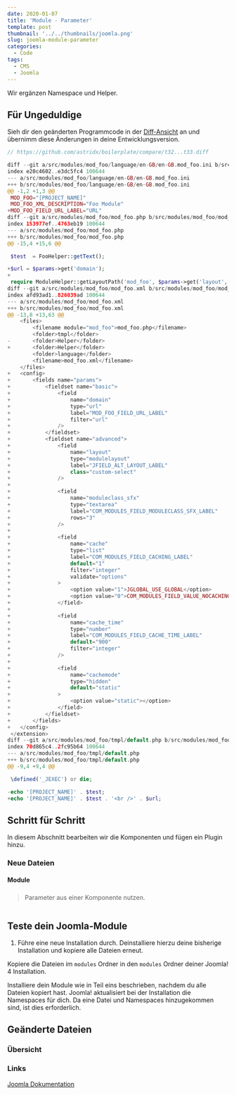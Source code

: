 ```yaml
---
date: 2020-01-07
title: 'Module - Parameter'
template: post
thumbnail: '../../thumbnails/joomla.png'
slug: joomla-module-parameter
categories:
  - Code
tags:
  - CMS
  - Joomla
---
```


Wir ergänzen Namespace und Helper.

## Für Ungeduldige

Sieh dir den geänderten Programmcode in der [Diff-Ansicht](https://github.com/astridx/boilerplate/compare/t32...t33) an und übernimm diese Änderungen in deine Entwicklungsversion.

```php {numberLines diff}
// https://github.com/astridx/boilerplate/compare/t32...t33.diff

diff --git a/src/modules/mod_foo/language/en-GB/en-GB.mod_foo.ini b/src/modules/mod_foo/language/en-GB/en-GB.mod_foo.ini
index e20c4602..e3dc5fc4 100644
--- a/src/modules/mod_foo/language/en-GB/en-GB.mod_foo.ini
+++ b/src/modules/mod_foo/language/en-GB/en-GB.mod_foo.ini
@@ -1,2 +1,3 @@
 MOD_FOO="[PROJECT_NAME]"
 MOD_FOO_XML_DESCRIPTION="Foo Module"
+MOD_FOO_FIELD_URL_LABEL="URL"
diff --git a/src/modules/mod_foo/mod_foo.php b/src/modules/mod_foo/mod_foo.php
index 153977ef..4763eb19 100644
--- a/src/modules/mod_foo/mod_foo.php
+++ b/src/modules/mod_foo/mod_foo.php
@@ -15,4 +15,6 @@

 $test  = FooHelper::getText();

+$url = $params->get('domain');
+
 require ModuleHelper::getLayoutPath('mod_foo', $params->get('layout', 'default'));
diff --git a/src/modules/mod_foo/mod_foo.xml b/src/modules/mod_foo/mod_foo.xml
index afd93ad1..826039ad 100644
--- a/src/modules/mod_foo/mod_foo.xml
+++ b/src/modules/mod_foo/mod_foo.xml
@@ -13,8 +13,63 @@
 	<files>
 		<filename module="mod_foo">mod_foo.php</filename>
 		<folder>tmpl</folder>
-		<folder>Helper</folder>
+		<folder>Helper</folder>
 		<folder>language</folder>
 		<filename>mod_foo.xml</filename>
 	</files>
+	<config>
+		<fields name="params">
+			<fieldset name="basic">
+				<field
+					name="domain"
+					type="url"
+					label="MOD_FOO_FIELD_URL_LABEL"
+					filter="url"
+				/>
+			</fieldset>
+			<fieldset name="advanced">
+				<field
+					name="layout"
+					type="modulelayout"
+					label="JFIELD_ALT_LAYOUT_LABEL"
+					class="custom-select"
+				/>
+
+				<field
+					name="moduleclass_sfx"
+					type="textarea"
+					label="COM_MODULES_FIELD_MODULECLASS_SFX_LABEL"
+					rows="3"
+				/>
+
+				<field
+					name="cache"
+					type="list"
+					label="COM_MODULES_FIELD_CACHING_LABEL"
+					default="1"
+					filter="integer"
+					validate="options"
+				>
+					<option value="1">JGLOBAL_USE_GLOBAL</option>
+					<option value="0">COM_MODULES_FIELD_VALUE_NOCACHING</option>
+				</field>
+
+				<field
+					name="cache_time"
+					type="number"
+					label="COM_MODULES_FIELD_CACHE_TIME_LABEL"
+					default="900"
+					filter="integer"
+				/>
+
+				<field
+					name="cachemode"
+					type="hidden"
+					default="static"
+				>
+					<option value="static"></option>
+				</field>
+			</fieldset>
+		</fields>
+	</config>
 </extension>
diff --git a/src/modules/mod_foo/tmpl/default.php b/src/modules/mod_foo/tmpl/default.php
index 70d865c4..2fc95b64 100644
--- a/src/modules/mod_foo/tmpl/default.php
+++ b/src/modules/mod_foo/tmpl/default.php
@@ -9,4 +9,4 @@

 \defined('_JEXEC') or die;

-echo '[PROJECT_NAME]' . $test;
+echo '[PROJECT_NAME]' . $test . '<br />' . $url;

```

## Schritt für Schritt

In diesem Abschnitt bearbeiten wir die Komponenten und fügen ein Plugin hinzu.

### Neue Dateien

#### Module

##### []()

> Parameter aus einer Komponente nutzen.

```php

```

## Teste dein Joomla-Module

1. Führe eine neue Installation durch. Deinstalliere hierzu deine bisherige Installation und kopiere alle Dateien erneut.

Kopiere die Dateien im `modules` Ordner in den `modules` Ordner deiner Joomla! 4 Installation.

Installiere dein Module wie in Teil eins beschrieben, nachdem du alle Dateien kopiert hast. Joomla! aktualisiert bei der Installation die Namespaces für dich. Da eine Datei und Namespaces hinzugekommen sind, ist dies erforderlich.

## Geänderte Dateien

### Übersicht

### Links

[Joomla Dokumentation](https://docs.joomla.org/J4.x:Creating_a_Simple_Module/de)
